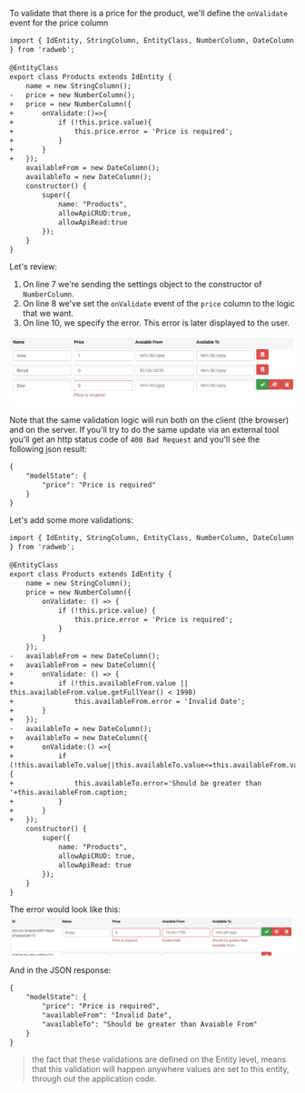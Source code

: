 To validate that there is a price for the product, we'll define the `onValidate` event for the price column
```csdiff
import { IdEntity, StringColumn, EntityClass, NumberColumn, DateColumn } from 'radweb';

@EntityClass
export class Products extends IdEntity {
    name = new StringColumn();
-   price = new NumberColumn();
+   price = new NumberColumn({
+       onValidate:()=>{
+           if (!this.price.value){
+               this.price.error = 'Price is required';
+           }
+       }
+   });
    availableFrom = new DateColumn();
    availableTo = new DateColumn();
    constructor() {
        super({
            name: "Products",
            allowApiCRUD:true,
            allowApiRead:true
        });
    }
} 
```

Let's review:
1. On line 7 we're sending the settings object to the constructor of `NumberColumn`. 
2. On line 8 we've set the `onValidate` event of the `price` column to the logic that we want.
3. On line 10, we specify the error. This error is later displayed to the user.

![](2019-10-06_14h33_33.png)

Note that the same validation logic will run both on the client (the browser) and on the server.
If you'll try to do the same update via an external tool you'll get an http status code of `400 Bad Request` and you'll see the following json result:
```
{
    "modelState": {
        "price": "Price is required"
    }
}
```

Let's add some more validations:
```csdiff
import { IdEntity, StringColumn, EntityClass, NumberColumn, DateColumn } from 'radweb';

@EntityClass
export class Products extends IdEntity {
    name = new StringColumn();
    price = new NumberColumn({
        onValidate: () => {
            if (!this.price.value) {
                this.price.error = 'Price is required';
            }
        }
    });
-   availableFrom = new DateColumn();
+   availableFrom = new DateColumn({
+       onValidate: () => {
+           if (!this.availableFrom.value || this.availableFrom.value.getFullYear() < 1990)
+               this.availableFrom.error = 'Invalid Date';
+       }
+   });
-   availableTo = new DateColumn();
+   availableTo = new DateColumn({
+       onValidate:() =>{
+           if (!this.availableTo.value||this.availableTo.value<=this.availableFrom.value){
+               this.availableTo.error='Should be greater than '+this.availableFrom.caption;
+           }
+       }
+   });
    constructor() {
        super({
            name: "Products",
            allowApiCRUD: true,
            allowApiRead: true
        });
    }
} 
```

The error would look like this:
![](2019-10-06_14h42_16.png)

And in the JSON response:
```
{
    "modelState": {
        "price": "Price is required",
        "availableFrom": "Invalid Date",
        "availableTo": "Should be greater than Avaiable From"
    }
}
```

> the fact that these validations are defined on the Entity level, means that this validation will happen anywhere values are set to this entity, through out the application code.